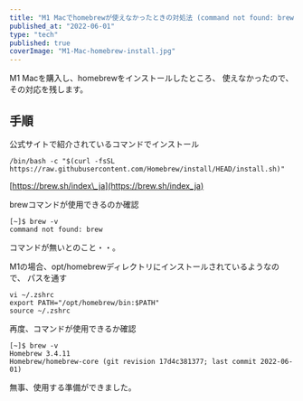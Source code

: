 ```yaml
---
title: "M1 Macでhomebrewが使えなかったときの対処法 (command not found: brew)"
published_at: "2022-06-01"
type: "tech"
published: true
coverImage: "M1-Mac-homebrew-install.jpg"
---
```


M1 Macを購入し、homebrewをインストールしたところ、 使えなかったので、その対応を残します。

## 手順

公式サイトで紹介されているコマンドでインストール

```
/bin/bash -c "$(curl -fsSL https://raw.githubusercontent.com/Homebrew/install/HEAD/install.sh)"
```

[https://brew.sh/index\_ja](https://brew.sh/index_ja)

brewコマンドが使用できるのか確認

```
[~]$ brew -v
command not found: brew
```

コマンドが無いとのこと・・。

M1の場合、opt/homebrewディレクトリにインストールされているようなので、 パスを通す

```
vi ~/.zshrc
export PATH="/opt/homebrew/bin:$PATH"
source ~/.zshrc
```

再度、コマンドが使用できるか確認

```
[~]$ brew -v
Homebrew 3.4.11
Homebrew/homebrew-core (git revision 17d4c381377; last commit 2022-06-01)
```

無事、使用する準備ができました。
